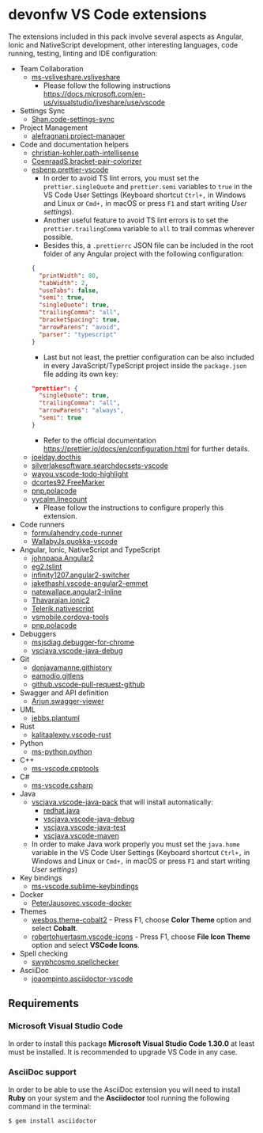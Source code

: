 # devonfw VS Code extensions

The extensions included in this pack involve several aspects as Angular, Ionic and NativeScript development, other interesting languages, code running, testing, linting and IDE configuration:

- Team Collaboration
  - [ms-vsliveshare.vsliveshare](https://marketplace.visualstudio.com/items?itemName=MS-vsliveshare.vsliveshare)
    - Please follow the following instructions https://docs.microsoft.com/en-us/visualstudio/liveshare/use/vscode
- Settings Sync
  - [Shan.code-settings-sync](https://marketplace.visualstudio.com/items?itemName=Shan.code-settings-sync)
- Project Management
  - [alefragnani.project-manager](https://marketplace.visualstudio.com/items?itemName=alefragnani.project-manager)
- Code and documentation helpers
  - [christian-kohler.path-intellisense](https://marketplace.visualstudio.com/items?itemName=christian-kohler.path-intellisense)
  - [CoenraadS.bracket-pair-colorizer](https://marketplace.visualstudio.com/items?itemName=CoenraadS.bracket-pair-colorizer)
  - [esbenp.prettier-vscode](https://marketplace.visualstudio.com/items?itemName=esbenp.prettier-vscode)
    - In order to avoid TS lint errors, you must set the `prettier.singleQuote` and `prettier.semi` variables to `true` in the VS Code User Settings (Keyboard shortcut `Ctrl+,` in Windows and Linux or `Cmd+,` in macOS or press `F1` and start writing _User settings_).
    - Another useful feature to avoid TS lint errors is to set the `prettier.trailingComma` variable to `all` to trail commas wherever possible.
    - Besides this, a `.prettierrc` JSON file can be included in the root folder of any Angular project with the following configuration:
    ```json
    {
      "printWidth": 80,
      "tabWidth": 2,
      "useTabs": false,
      "semi": true,
      "singleQuote": true,
      "trailingComma": "all",
      "bracketSpacing": true,
      "arrowParens": "avoid",
      "parser": "typescript"
    }
    ```
    - Last but not least, the prettier configuration can be also included in every JavaScript/TypeScript project inside the `package.json` file adding its own key:
    ```json
    "prettier": {
      "singleQuote": true,
      "trailingComma": "all",
      "arrowParens": "always",
      "semi": true
    }
    ```
    - Refer to the official documentation https://prettier.io/docs/en/configuration.html for further details.
  - [joelday.docthis](https://marketplace.visualstudio.com/items?itemName=joelday.docthis)
  - [silverlakesoftware.searchdocsets-vscode](https://marketplace.visualstudio.com/items?itemName=silverlakesoftware.searchdocsets-vscode)
  - [wayou.vscode-todo-highlight](https://marketplace.visualstudio.com/items?itemName=wayou.vscode-todo-highlight)
  - [dcortes92.FreeMarker](https://marketplace.visualstudio.com/items?itemName=dcortes92.FreeMarker)
  - [pnp.polacode](https://marketplace.visualstudio.com/items?itemName=pnp.polacode)
  - [yycalm.linecount](https://marketplace.visualstudio.com/items?itemName=yycalm.linecount)
    - Please follow the instructions to configure properly this extension.
- Code runners
  - [formulahendry.code-runner](https://marketplace.visualstudio.com/items?itemName=formulahendry.code-runner)
  - [WallabyJs.quokka-vscode](https://marketplace.visualstudio.com/items?itemName=WallabyJs.quokka-vscode)
- Angular, Ionic, NativeScript and TypeScript
  - [johnpapa.Angular2](https://marketplace.visualstudio.com/items?itemName=johnpapa.Angular2)
  - [eg2.tslint](https://marketplace.visualstudio.com/items?itemName=eg2.tslint)
  - [infinity1207.angular2-switcher](https://marketplace.visualstudio.com/items?itemName=infinity1207.angular2-switcher)
  - [jakethashi.vscode-angular2-emmet](https://marketplace.visualstudio.com/items?itemName=jakethashi.vscode-angular2-emmet)
  - [natewallace.angular2-inline](https://marketplace.visualstudio.com/items?itemName=natewallace.angular2-inline)
  - [Thavarajan.ionic2](https://marketplace.visualstudio.com/items?itemName=Thavarajan.ionic2)
  - [Telerik.nativescript](https://marketplace.visualstudio.com/items?itemName=Telerik.nativescript)
  - [vsmobile.cordova-tools](https://marketplace.visualstudio.com/items?itemName=vsmobile.cordova-tools)
  - [pnp.polacode](https://marketplace.visualstudio.com/items?itemName=pnp.polacode)
- Debuggers
  - [msjsdiag.debugger-for-chrome](https://marketplace.visualstudio.com/items?itemName=msjsdiag.debugger-for-chrome)
  - [vscjava.vscode-java-debug](https://marketplace.visualstudio.com/items?itemName=vscjava.vscode-java-debug)
- Git
  - [donjayamanne.githistory](https://marketplace.visualstudio.com/items?itemName=donjayamanne.githistory)
  - [eamodio.gitlens](https://marketplace.visualstudio.com/items?itemName=eamodio.gitlens)
  - [github.vscode-pull-request-github](https://marketplace.visualstudio.com/items?itemName=GitHub.vscode-pull-request-github)
- Swagger and API definition
  - [Arjun.swagger-viewer](https://marketplace.visualstudio.com/items?itemName=Arjun.swagger-viewer)
- UML
  - [jebbs.plantuml](https://marketplace.visualstudio.com/items?itemName=jebbs.plantuml)
- Rust
  - [kalitaalexey.vscode-rust](https://marketplace.visualstudio.com/items?itemName=kalitaalexey.vscode-rust)
- Python
  - [ms-python.python](https://marketplace.visualstudio.com/items?itemName=ms-python.python)
- C++
  - [ms-vscode.cpptools](https://marketplace.visualstudio.com/items?itemName=ms-vscode.cpptools)
- C#
  - [ms-vscode.csharp](https://marketplace.visualstudio.com/items?itemName=ms-vscode.csharp)
- Java
  - [vscjava.vscode-java-pack](https://marketplace.visualstudio.com/items?itemName=vscjava.vscode-java-pack) that will install automatically:
    - [redhat.java](https://marketplace.visualstudio.com/items?itemName=redhat.java)
    - [vscjava.vscode-java-debug](https://marketplace.visualstudio.com/items?itemName=vscjava.vscode-java-debug)
    - [vscjava.vscode-java-test](https://marketplace.visualstudio.com/items?itemName=vscjava.vscode-java-test)
    - [vscjava.vscode-maven](https://marketplace.visualstudio.com/items?itemName=vscjava.vscode-maven)
  - In order to make Java work properly you must set the `java.home` variable in the VS Code User Settings (Keyboard shortcut `Ctrl+,` in Windows and Linux or `Cmd+,` in macOS or press `F1` and start writing _User settings_)
- Key bindings
  - [ms-vscode.sublime-keybindings](https://marketplace.visualstudio.com/items?itemName=ms-vscode.sublime-keybindings)
- Docker
  - [PeterJausovec.vscode-docker](https://marketplace.visualstudio.com/items?itemName=PeterJausovec.vscode-docker)
- Themes
  - [wesbos.theme-cobalt2](https://marketplace.visualstudio.com/items?itemName=wesbos.theme-cobalt2) - Press F1, choose **Color Theme** option and select **Cobalt**.
  - [robertohuertasm.vscode-icons](https://marketplace.visualstudio.com/items?itemName=robertohuertasm.vscode-icons) - Press F1, choose **File Icon Theme** option and select **VSCode Icons**.
- Spell checking
  - [swyphcosmo.spellchecker](https://marketplace.visualstudio.com/items?itemName=swyphcosmo.spellchecker)
- AsciiDoc
  - [joaompinto.asciidoctor-vscode](https://marketplace.visualstudio.com/items?itemName=joaompinto.asciidoctor-vscode)

## Requirements

### Microsoft Visual Studio Code

In order to install this package **Microsoft Visual Studio Code 1.30.0** at least must be installed. It is recommended to upgrade VS Code in any case.

### AsciiDoc support

In order to be able to use the AsciiDoc extension you will need to install **Ruby** on your system and the **Asciidoctor** tool running the following command in the terminal:

```bash
$ gem install asciidoctor
```
